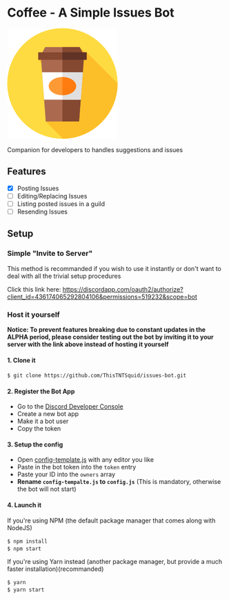 # Coffee - A Simple Issues Bot

![Coffee](./assets/coffee.png)

Companion for developers to handles suggestions and issues

## Features
- [x] Posting Issues
- [ ] Editing/Replacing Issues
- [ ] Listing posted issues in a guild
- [ ] Resending Issues

## Setup

### Simple "Invite to Server"

This method is recommanded if you wish to use it instantly or don't want to deal with all the trivial setup procedures

Click this link here: https://discordapp.com/oauth2/authorize?client_id=436174065292804106&permissions=519232&scope=bot



### Host it yourself

**Notice: To prevent features breaking due to constant updates in the ALPHA period, please consider testing out the bot by inviting it to your server with the link above instead of hosting it yourself**

#### 1. Clone it
```bash
$ git clone https://github.com/ThisTNTSquid/issues-bot.git
```

#### 2. Register the Bot App
  - Go to the [Discord Developer Console](https://discordapp.com/developers/applications/me)
  - Create a new bot app
  - Make it a bot user
  - Copy the token

#### 3. Setup the config
  - Open [config-template.js](https://github.com/ThisTNTSquid/issues-bot/blob/master/config-template.js) with any editor you like
  - Paste in the bot token into the `token` entry
  - Paste your ID into the `owners` array
  - **Rename `config-tempalte.js` to `config.js`** (This is mandatory, otherwise the bot will not start)

#### 4. Launch it
If you're using NPM (the default package manager that comes along with NodeJS)
```bash
$ npm install
$ npm start
```
If you're using Yarn instead (another package manager, but provide a much faster installation)(recommanded)
```bash
$ yarn
$ yarn start
```